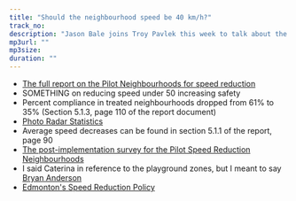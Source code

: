 ```yaml
---
title: "Should the neighbourhood speed be 40 km/h?"
track_no: 
description: "Jason Bale joins Troy Pavlek this week to talk about the Edmonton Federation of Community League's proposal to reduce the neighbourhood speed limit to 40 km/h"
mp3url: ""
mp3size: 
duration: ""
---
```


* [The full report on the Pilot Neighbourhoods for speed reduction](http://www.edmonton.ca/transportation/PDF/OTS_Speed_Limit_Reduction_Report.pdf)
* SOMETHING on reducing speed under 50 increasing safety
* Percent compliance in treated neighbourhoods dropped from 61% to 35% (Section 5.1.3, page 110 of the report document)
* [Photo Radar Statistics](https://tpavlek.me/blog/2016/01/25/edmonton-photo-radar-2015-stats/)
* Average speed decreases can be found in section 5.1.1 of the report, page 90
* [The post-implementation survey for the Pilot Speed Reduction Neighbourhoods](http://www.edmonton.ca/transportation/PDF/Speed_Limit_Reduction_Pilot_Follow_up_survery.pdf)
* I said Caterina in reference to the playground zones, but I meant to say [Bryan Anderson](http://www.edmontonsun.com/2015/09/30/edmonton-city-council-debates-dropping-all-neighbourhood-speed-limits-to-40-kmh)
* [Edmonton's Speed Reduction Policy](http://www.edmonton.ca/city_government/documents/C566.pdf)
